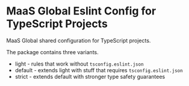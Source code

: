 # MaaS Global Eslint Config for TypeScript Projects

MaaS Global shared configuration for TypeScript projects.

The package contains three variants.

- light - rules that work without `tsconfig.eslint.json`
- default - extends light with stuff that requires `tsconfig.eslint.json`
- strict - extends default with stronger type safety guarantees
